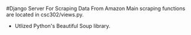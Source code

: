 #Django Server For Scraping Data From Amazon
Main scraping functions are located in csc302/views.py.
- Utlized Python's Beautiful Soup library.
